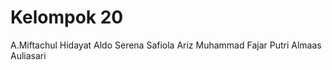 Kelompok 20
===========
A.Miftachul Hidayat
Aldo Serena Safiola
Ariz Muhammad Fajar
Putri Almaas Auliasari
